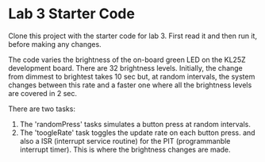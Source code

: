 # Lab 3 Starter Code

Clone this project with the starter code for lab 3. First read it and then run it, before making any changes.

The code varies the brightness of the on-board green LED on the KL25Z development board. There are 32 brightness levels.
Initially, the change from dimmest to brightest takes 10 sec but, at random intervals, the system changes between this rate and
a faster one where all the brightness levels are covered in 2 sec. 

There are two tasks:
  1. The 'randomPress' tasks simulates a button press at random intervals.
  1. The 'toogleRate' task toggles the update rate on each button press.
and also a ISR (interrupt service routine) for the PIT (programmanble interrupt timer). This is where the brightness
changes are made.
